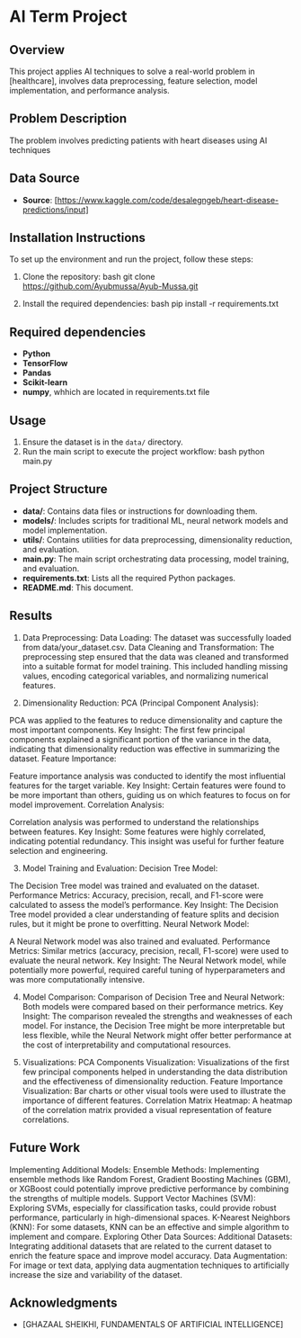 # AI Term Project

## Overview
This project applies AI techniques to solve a real-world problem in [healthcare], involves data preprocessing, feature selection, model implementation, and performance analysis.

## Problem Description
The problem involves predicting patients with heart diseases using AI techniques

## Data Source
- **Source**: [https://www.kaggle.com/code/desalegngeb/heart-disease-predictions/input]

## Installation Instructions
To set up the environment and run the project, follow these steps:

1. Clone the repository:
      bash
   git clone https://github.com/Ayubmussa/Ayub-Mussa.git
   

2. Install the required dependencies:
      bash
   pip install -r requirements.txt

## Required dependencies
- **Python**
- **TensorFlow**
- **Pandas**
- **Scikit-learn**
- **numpy**,
 whhich are located in requirements.txt file

## Usage
1. Ensure the dataset is in the `data/` directory.
2. Run the main script to execute the project workflow:
      bash
   python main.py
   

## Project Structure
- **data/**: Contains data files or instructions for downloading them.
- **models/**: Includes scripts for traditional ML, neural network models and model implementation.
- **utils/**: Contains utilities for data preprocessing, dimensionality reduction, and evaluation.
- **main.py**: The main script orchestrating data processing, model training, and evaluation.
- **requirements.txt**: Lists all the required Python packages.
- **README.md**: This document.

## Results
1. Data Preprocessing:
Data Loading: The dataset was successfully loaded from data/your_dataset.csv.
Data Cleaning and Transformation: The preprocessing step ensured that the data was cleaned and transformed into a suitable format for model training. This included handling missing values, encoding categorical variables, and normalizing numerical features.

2. Dimensionality Reduction:
PCA (Principal Component Analysis):

PCA was applied to the features to reduce dimensionality and capture the most important components.
Key Insight: The first few principal components explained a significant portion of the variance in the data, indicating that dimensionality reduction was effective in summarizing the dataset.
Feature Importance:

Feature importance analysis was conducted to identify the most influential features for the target variable.
Key Insight: Certain features were found to be more important than others, guiding us on which features to focus on for model improvement.
Correlation Analysis:

Correlation analysis was performed to understand the relationships between features.
Key Insight: Some features were highly correlated, indicating potential redundancy. This insight was useful for further feature selection and engineering.

3. Model Training and Evaluation:
Decision Tree Model:

The Decision Tree model was trained and evaluated on the dataset.
Performance Metrics: Accuracy, precision, recall, and F1-score were calculated to assess the model’s performance.
Key Insight: The Decision Tree model provided a clear understanding of feature splits and decision rules, but it might be prone to overfitting.
Neural Network Model:

A Neural Network model was also trained and evaluated.
Performance Metrics: Similar metrics (accuracy, precision, recall, F1-score) were used to evaluate the neural network.
Key Insight: The Neural Network model, while potentially more powerful, required careful tuning of hyperparameters and was more computationally intensive.

4. Model Comparison:
Comparison of Decision Tree and Neural Network:
Both models were compared based on their performance metrics.
Key Insight: The comparison revealed the strengths and weaknesses of each model. For instance, the Decision Tree might be more interpretable but less flexible, while the Neural Network might offer better performance at the cost of interpretability and computational resources.

5. Visualizations:
PCA Components Visualization:
Visualizations of the first few principal components helped in understanding the data distribution and the effectiveness of dimensionality reduction.
Feature Importance Visualization:
Bar charts or other visual tools were used to illustrate the importance of different features.
Correlation Matrix Heatmap:
A heatmap of the correlation matrix provided a visual representation of feature correlations.

## Future Work
 Implementing Additional Models:
Ensemble Methods: Implementing ensemble methods like Random Forest, Gradient Boosting Machines (GBM), or XGBoost could potentially improve predictive performance by combining the strengths of multiple models.
Support Vector Machines (SVM): Exploring SVMs, especially for classification tasks, could provide robust performance, particularly in high-dimensional spaces.
K-Nearest Neighbors (KNN): For some datasets, KNN can be an effective and simple algorithm to implement and compare.
 Exploring Other Data Sources:
Additional Datasets: Integrating additional datasets that are related to the current dataset to enrich the feature space and improve model accuracy.
Data Augmentation: For image or text data, applying data augmentation techniques to artificially increase the size and variability of the dataset.


## Acknowledgments
- [GHAZAAL SHEIKHI, FUNDAMENTALS OF ARTIFICIAL INTELLIGENCE]


